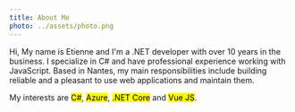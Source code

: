```yaml
---
title: About Me
photo: ../assets/photo.png
---
```


Hi, My name is Etienne and I'm a .NET developer with over 10 years in the business. I specialize in C# and have professional experience working with JavaScript. Based in Nantes, my main responsibilities include building reliable and a pleasant to use web applications and maintain them.

My interests are <mark>C#</mark>, <mark>Azure</mark>, <mark>.NET Core</mark> and <mark>Vue JS</mark>.
